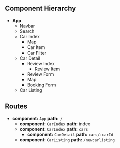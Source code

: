 ## Component Hierarchy

* **App**
  * Navbar
  * Search
  * Car Index
    * Map
    * Car Item
    * Car Filter
  * Car Detail
    * Review Index
      * Review Item
    * Review Form
    * Map
    * Booking Form
  * Car Listing



## Routes

* **component:** `App` **path:** `/`
  * **component:** `CarIndex` **path:** index
  * **component:** `CarIndex` **path:** `cars`
    * **component:** `CarDetail` **path:** `cars/:carId`
  * **component:** `CarListing` **path:** `/newcarlisting`
